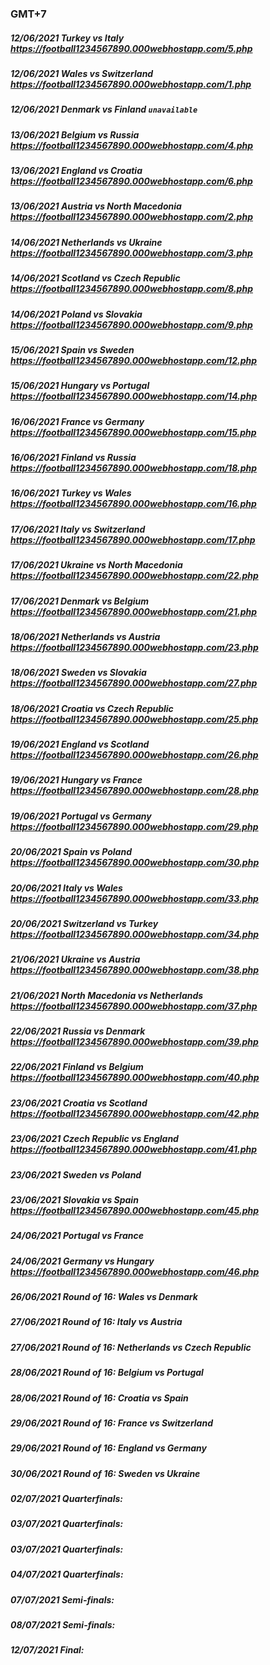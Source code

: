### GMT+7
##### 12/06/2021 Turkey vs Italy https://football1234567890.000webhostapp.com/5.php
##### 12/06/2021 Wales vs Switzerland https://football1234567890.000webhostapp.com/1.php
##### 12/06/2021 Denmark vs Finland `unavailable`
##### 13/06/2021 Belgium vs Russia https://football1234567890.000webhostapp.com/4.php
##### 13/06/2021 England vs Croatia https://football1234567890.000webhostapp.com/6.php
##### 13/06/2021 Austria vs North Macedonia https://football1234567890.000webhostapp.com/2.php
##### 14/06/2021 Netherlands vs Ukraine https://football1234567890.000webhostapp.com/3.php
##### 14/06/2021 Scotland vs Czech Republic https://football1234567890.000webhostapp.com/8.php
##### 14/06/2021 Poland vs Slovakia https://football1234567890.000webhostapp.com/9.php
##### 15/06/2021 Spain vs Sweden https://football1234567890.000webhostapp.com/12.php
##### 15/06/2021 Hungary vs Portugal https://football1234567890.000webhostapp.com/14.php
##### 16/06/2021 France vs Germany https://football1234567890.000webhostapp.com/15.php
##### 16/06/2021 Finland vs Russia https://football1234567890.000webhostapp.com/18.php
##### 16/06/2021 Turkey vs Wales https://football1234567890.000webhostapp.com/16.php
##### 17/06/2021 Italy vs Switzerland https://football1234567890.000webhostapp.com/17.php
##### 17/06/2021 Ukraine vs North Macedonia https://football1234567890.000webhostapp.com/22.php
##### 17/06/2021 Denmark vs Belgium https://football1234567890.000webhostapp.com/21.php
##### 18/06/2021 Netherlands vs Austria https://football1234567890.000webhostapp.com/23.php
##### 18/06/2021 Sweden vs Slovakia https://football1234567890.000webhostapp.com/27.php
##### 18/06/2021 Croatia vs Czech Republic https://football1234567890.000webhostapp.com/25.php
##### 19/06/2021 England vs Scotland https://football1234567890.000webhostapp.com/26.php
##### 19/06/2021 Hungary vs France https://football1234567890.000webhostapp.com/28.php
##### 19/06/2021 Portugal vs Germany https://football1234567890.000webhostapp.com/29.php
##### 20/06/2021 Spain vs Poland https://football1234567890.000webhostapp.com/30.php
##### 20/06/2021 Italy vs Wales https://football1234567890.000webhostapp.com/33.php
##### 20/06/2021 Switzerland vs Turkey https://football1234567890.000webhostapp.com/34.php
##### 21/06/2021 Ukraine vs Austria https://football1234567890.000webhostapp.com/38.php
##### 21/06/2021 North Macedonia vs Netherlands https://football1234567890.000webhostapp.com/37.php
##### 22/06/2021 Russia vs Denmark https://football1234567890.000webhostapp.com/39.php
##### 22/06/2021 Finland vs Belgium https://football1234567890.000webhostapp.com/40.php
##### 23/06/2021 Croatia vs Scotland https://football1234567890.000webhostapp.com/42.php
##### 23/06/2021 Czech Republic vs England https://football1234567890.000webhostapp.com/41.php
##### 23/06/2021 Sweden vs Poland 
##### 23/06/2021 Slovakia vs Spain https://football1234567890.000webhostapp.com/45.php
##### 24/06/2021 Portugal vs France 
##### 24/06/2021 Germany vs Hungary https://football1234567890.000webhostapp.com/46.php
##### 26/06/2021 Round of 16: Wales vs Denmark
##### 27/06/2021 Round of 16: Italy vs Austria
##### 27/06/2021 Round of 16: Netherlands vs Czech Republic
##### 28/06/2021 Round of 16: Belgium vs Portugal
##### 28/06/2021 Round of 16: Croatia vs Spain
##### 29/06/2021 Round of 16: France vs Switzerland
##### 29/06/2021 Round of 16: England vs Germany
##### 30/06/2021 Round of 16: Sweden vs Ukraine
##### 02/07/2021 Quarterfinals:  
##### 03/07/2021 Quarterfinals:  
##### 03/07/2021 Quarterfinals:  
##### 04/07/2021 Quarterfinals:  
##### 07/07/2021 Semi-finals:  
##### 08/07/2021 Semi-finals:  
##### 12/07/2021 Final: 
